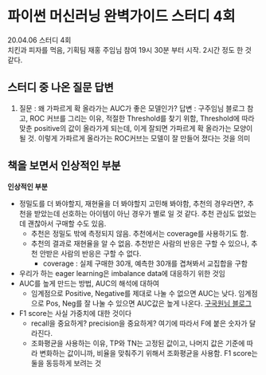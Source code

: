 # 파이썬 머신러닝 완벽가이드 스터디 4회
20.04.06 스터디 4회   
치킨과 피자를 먹음, 기획팀 재홍 주임님 참여 
19시 30분 부터 시작. 2시간 정도 한 것 같다.


## 스터디 중 나온 질문 답변
1. 질문 : 왜 가파르게 확 올라가는 AUC가 좋은 모델인가?
   답변 : 구주임님 블로그 참고, ROC 커브를 그리는 이유, 적절한 Threshold를 찾기 위함, Threshold에 따라 맞춘 positive의 값이 올라가게 되는데, 이게 잘되면 가파르게 확 올라가는 모양이 될 것. 이렇게 가파르게 올라가는 ROC커브는 모델이 잘 만들어 졌다는 것을 의미
  
	

	


## 책을 보면서 인상적인 부분
**인상적인 부분** 
- 정밀도를 더 봐야할지, 재현율을 더 봐야할지 고민해 봐야함, 추천의 경우라면?, 추천을 받았는데 선호하는 아이템이 아닌 경우가 별로 일 것 같다. 추천 관심도 없었는데 괜찮아서 구매할 수도 있음. 
	- 추천은 정밀도 밖에 측정되지 않음. 추천에서는 coverage를 사용하기도 함. 
	- 추천의 결과로 재현율을 알 수 없음. 추천받은 사람의 반응은 구할 수 있으나, 추천 안받은 사람의 반응은 구할 수 없다. 
		- coverage : 실제 구매한 30개, 예측한 30개를 겹쳐봐서 교집합을 구함
- 우리가 하는 eager learning은 imbalance data에 대응하기 위한 것임
- AUC를 높게 만드는 방법, AUC의 해석에 대하여
	- 임계점으로 Positive, Negative를 제대로 나눌 수 없으면 AUC는 낮다. 임계점으로 Pos, Neg를 잘 나눌 수 있으면 AUC값은 높게 나온다. [구국원님 블로그](https://kgwon.github.io/ml/2020-01-02-roc-and-auc)
- F1 score는 사실 가중치에 대한 것이다
	- recall을 중요하게? precision을 중요하게? 여기에 따라서 F에 붙은 숫자가 달라진다.
	- 조화평균을 사용하는 이유, TP와 TN는 고정된 값이고, 나머지 값은 기준에 따라 변화하는 값이니까, 비율을 맞춰주기 위해서 조화평균을 사용함. F1 score는 둘을 동등하게 보려는 것